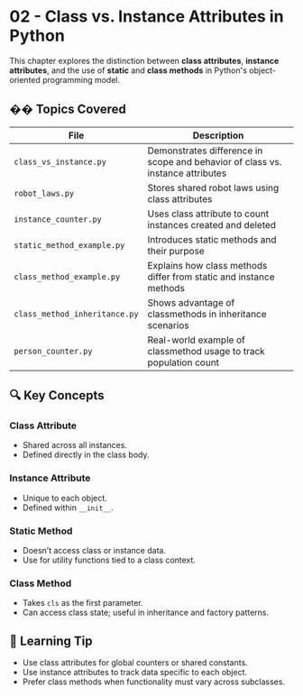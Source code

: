 # 02 - Class vs. Instance Attributes in Python

This chapter explores the distinction between **class attributes**, **instance attributes**, and the use of **static** and **class methods** in Python's object-oriented programming model.

## �� Topics Covered

| File                          | Description                                                                    |
| ----------------------------- | ------------------------------------------------------------------------------ |
| `class_vs_instance.py`        | Demonstrates difference in scope and behavior of class vs. instance attributes |
| `robot_laws.py`               | Stores shared robot laws using class attributes                                |
| `instance_counter.py`         | Uses class attribute to count instances created and deleted                    |
| `static_method_example.py`    | Introduces static methods and their purpose                                    |
| `class_method_example.py`     | Explains how class methods differ from static and instance methods             |
| `class_method_inheritance.py` | Shows advantage of classmethods in inheritance scenarios                       |
| `person_counter.py`           | Real-world example of classmethod usage to track population count              |

## 🔍 Key Concepts

### Class Attribute

- Shared across all instances.
- Defined directly in the class body.

### Instance Attribute

- Unique to each object.
- Defined within `__init__`.

### Static Method

- Doesn’t access class or instance data.
- Use for utility functions tied to a class context.

### Class Method

- Takes `cls` as the first parameter.
- Can access class state; useful in inheritance and factory patterns.

## 🧠 Learning Tip

- Use class attributes for global counters or shared constants.
- Use instance attributes to track data specific to each object.
- Prefer class methods when functionality must vary across subclasses.
